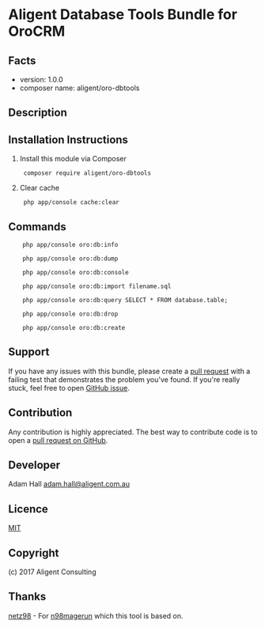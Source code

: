 Aligent Database Tools Bundle for OroCRM
==============================================

Facts
-----
- version: 1.0.0
- composer name: aligent/oro-dbtools

Description
-----------


Installation Instructions
-------------------------
1. Install this module via Composer

        composer require aligent/oro-dbtools

1. Clear cache

        php app/console cache:clear
        
        
Commands
-------

        php app/console oro:db:info
        
        php app/console oro:db:dump

        php app/console oro:db:console
        
        php app/console oro:db:import filename.sql
        
        php app/console oro:db:query SELECT * FROM database.table;
        
        php app/console oro:db:drop
        
        php app/console oro:db:create


Support
-------
If you have any issues with this bundle, please create a [pull request](https://github.com/aligent/oro-dbtools/pulls) with a failing test that demonstrates the problem you've found.  If you're really stuck, feel free to open [GitHub issue](https://github.com/aligent/oro-dbtools/issues).

Contribution
------------
Any contribution is highly appreciated. The best way to contribute code is to open a [pull request on GitHub](https://help.github.com/articles/using-pull-requests).

Developer
---------
Adam Hall <adam.hall@aligent.com.au>

Licence
-------
[MIT](https://opensource.org/licenses/mit)

Copyright
---------
(c) 2017 Aligent Consulting

Thanks
---------
[netz98](https://github.com/netz98) - For [n98magerun](https://github.com/netz98/n98-magerun) which this tool is based on.
